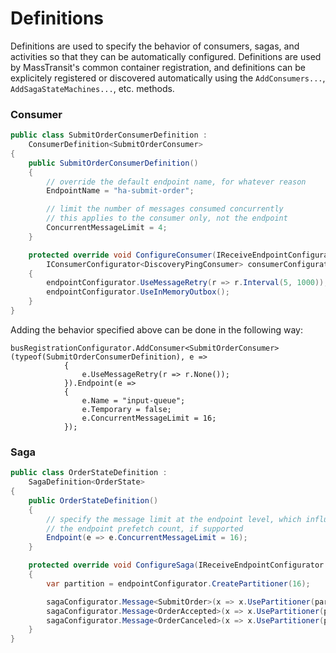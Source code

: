 # Definitions

Definitions are used to specify the behavior of consumers, sagas, and activities so that they can be automatically configured. Definitions are used by MassTransit's common container registration, and definitions can be explicitely registered or discovered automatically using the `AddConsumers...`, `AddSagaStateMachines...`, etc. methods.

### Consumer

```cs
public class SubmitOrderConsumerDefinition :
    ConsumerDefinition<SubmitOrderConsumer>
{
    public SubmitOrderConsumerDefinition()
    {
        // override the default endpoint name, for whatever reason
        EndpointName = "ha-submit-order";

        // limit the number of messages consumed concurrently
        // this applies to the consumer only, not the endpoint
        ConcurrentMessageLimit = 4;
    }

    protected override void ConfigureConsumer(IReceiveEndpointConfigurator endpointConfigurator,
        IConsumerConfigurator<DiscoveryPingConsumer> consumerConfigurator)
    {
        endpointConfigurator.UseMessageRetry(r => r.Interval(5, 1000));
        endpointConfigurator.UseInMemoryOutbox();
    }
}
```

Adding the behavior specified above can be done in the following way:

```
busRegistrationConfigurator.AddConsumer<SubmitOrderConsumer>(typeof(SubmitOrderConsumerDefinition), e =>
            {
                e.UseMessageRetry(r => r.None());
            }).Endpoint(e =>
            {
                e.Name = "input-queue";
                e.Temporary = false;
                e.ConcurrentMessageLimit = 16;
            });
```

### Saga

```cs
public class OrderStateDefinition :
    SagaDefinition<OrderState>
{
    public OrderStateDefinition()
    {
        // specify the message limit at the endpoint level, which influences
        // the endpoint prefetch count, if supported
        Endpoint(e => e.ConcurrentMessageLimit = 16);
    }

    protected override void ConfigureSaga(IReceiveEndpointConfigurator endpointConfigurator, ISagaConfigurator<OrderState> sagaConfigurator)
    {
        var partition = endpointConfigurator.CreatePartitioner(16);

        sagaConfigurator.Message<SubmitOrder>(x => x.UsePartitioner(partition, m => m.Message.CorrelationId));
        sagaConfigurator.Message<OrderAccepted>(x => x.UsePartitioner(partition, m => m.Message.CorrelationId));
        sagaConfigurator.Message<OrderCanceled>(x => x.UsePartitioner(partition, m => m.Message.CorrelationId));
    }
}
```

